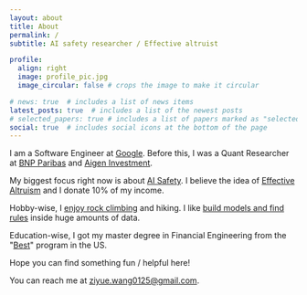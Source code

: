 ```yaml
---
layout: about
title: About
permalink: /
subtitle: AI safety researcher / Effective altruist 

profile:
  align: right
  image: profile_pic.jpg
  image_circular: false # crops the image to make it circular

# news: true  # includes a list of news items
latest_posts: true  # includes a list of the newest posts
# selected_papers: true # includes a list of papers marked as "selected={true}"
social: true  # includes social icons at the bottom of the page
---
```


I am a Software Engineer at [Google](www.google.com). Before this, I was a Quant Researcher at [BNP Paribas](https://group.bnpparibas/en/) and [Aigen Investment](http://www.aigen-im.com/).

My biggest focus right now is about [AI Safety](https://ziyuewang25.github.io/blog/2023/AI-Safety/). I believe the idea of [Effective Altruism](https://80000hours.org/2020/08/misconceptions-effective-altruism/?utm_source=google&utm_medium=cpc&utm_campaign=80KMAR-EA/LTism&utm_content=145184936813&utm_term=effective%20altruism&gclid=CjwKCAjw5_GmBhBIEiwA5QSMxBaVik5xPNtCy6BxyqMy4EVvjN63iBJwNsi11v8uCi8sMDp82joXEhoCTsEQAvD_BwE) and I donate 10% of my income.

Hobby-wise, I [enjoy rock climbing](https://www.instagram.com/p/CVG0jDqJMqJ/?utm_source=ig_web_button_share_sheet) and hiking. I like [build models and find rules](https://www.kaggle.com/vincentwang25/Home) inside huge amounts of data.

Education-wise, I got my master degree in Financial Engineering from the "[Best](https://quantnet.com/mfe-programs-rankings/)" program in the US.

Hope you can find something fun / helpful here!

You can reach me at [ziyue.wang0125@gmail.com](https://mail.google.com/mail/u/0/?fs=1&tf=cm&source=mailto&to=ziyue.wang0125@gmail.com).